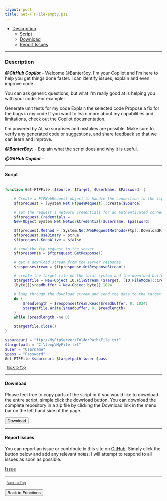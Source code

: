 ```yaml
---
layout: post
title: Get-FTPFile-empty.ps1
---
```


- [Description](#description)
  - [Script](#script)
  - [Download](#download)
  - [Report Issues](#report-issues)

---

### Description

**_@GitHub Copilot_** - Welcome @BanterBoy, I'm your Copilot and I'm here to help you get things done faster. I can identify issues, explain and even improve code.

You can ask generic questions, but what I'm really good at is helping you with your code. For example:

Generate unit tests for my code
Explain the selected code
Propose a fix for the bugs in my code
If you want to learn more about my capabilities and limitations, check out the Copilot documentation.

I'm powered by AI, so surprises and mistakes are possible. Make sure to verify any generated code or suggestions, and share feedback so that we can learn and improve.

**_@BanterBoy:_** - Explain what the script does and why it is useful.

**_@GitHub Copilot_** -

---

#### Script

```powershell

function Get-FTPFile ($Source, $Target, $UserName, $Password) {

    # Create a FTPWebRequest object to handle the connection to the ftp server
    $ftprequest = [System.Net.FtpWebRequest]::create($Source)

    # set the request's network credentials for an authenticated connection
    $ftprequest.Credentials =
    New-Object System.Net.NetworkCredential($username, $password)

    $ftprequest.Method = [System.Net.WebRequestMethods+Ftp]::DownloadFile
    $ftprequest.UseBinary = $true
    $ftprequest.KeepAlive = $false

    # send the ftp request to the server
    $ftpresponse = $ftprequest.GetResponse()

    # get a download stream from the server response
    $responsestream = $ftpresponse.GetResponseStream()

    # create the target file on the local system and the download buffer
    $targetfile = New-Object IO.FileStream ($Target, [IO.FileMode]::Create)
    [byte[]]$readbuffer = New-Object byte[] 1024

    # loop through the download stream and send the data to the target file
    do {
        $readlength = $responsestream.Read($readbuffer, 0, 1024)
        $targetfile.Write($readbuffer, 0, $readlength)
    }
    while ($readlength -ne 0)

    $targetfile.close()
}

$sourceuri = "ftp://MyFtpServer/FolderPath\File.txt"
$targetpath = "C:\temp\MyFile.txt"
$user = "Username"
$pass = "Password"
Get-FTPFile $sourceuri $targetpath $user $pass
```

<span style="font-size:11px;"><a href="#"><i class="fas fa-caret-up" aria-hidden="true" style="color: white; margin-right:5px;"></i>Back to Top</a></span>

---

#### Download

Please feel free to copy parts of the script or if you would like to download the entire script, simple click the download button. You can download the complete repository in a zip file by clicking the Download link in the menu bar on the left hand side of the page.

<button class="btn" type="submit" onclick="window.open('/PowerShell/functions/Get-FTPFile-empty.ps1')">
    <i class="fa fa-cloud-download-alt">
    </i>
        Download
</button>

---

#### Report Issues

You can report an issue or contribute to this site on <a href="https://github.com/BanterBoy/scripts-blog/issues">GitHub</a>. Simply click the button below and add any relevant notes. I will attempt to respond to all issues as soon as possible.

<!-- Place this tag where you want the button to render. -->

<a class="github-button" href="https://github.com/BanterBoy/scripts-blog/issues/new?title=Get-FTPFile-empty.ps1&body=There is a problem with this function. Please find details below." data-show-count="true" aria-label="Issue BanterBoy/scripts-blog on GitHub">Issue</a>

---

<span style="font-size:11px;"><a href="#"><i class="fas fa-caret-up" aria-hidden="true" style="color: white; margin-right:5px;"></i>Back to Top</a></span>

<a href="/menu/_pages/functions.html">
    <button class="btn">
        <i class='fas fa-reply'>
        </i>
            Back to Functions
    </button>
</a>

[1]: http://ecotrust-canada.github.io/markdown-toc
[2]: https://github.com/googlearchive/code-prettify
